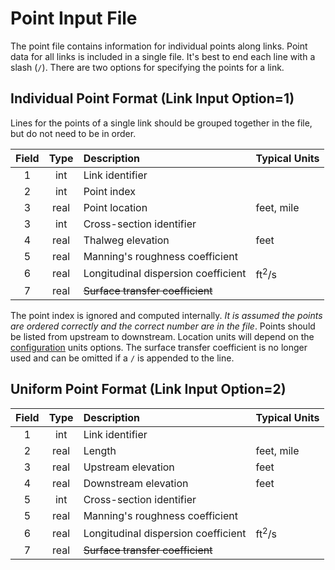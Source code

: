 # Point Input File

The point file contains information for individual points along
links.  Point data for all links is included in a single file.  It's
best to end each line with a slash (`/`).  There are two options for
specifying the points for a link.

## Individual Point Format (Link Input Option=1)

Lines for the points of a single link should be grouped together in
the file, but do not need to be in order. 

Field | Type | Description | Typical Units
:---: | :---: | :--- | :---
1 | int | Link identifier |
2 | int | Point index |
3 | real | Point location | feet, mile
3 | int | Cross-section identifier
4 | real | Thalweg elevation | feet
5 | real | Manning's roughness coefficient |
6 | real | Longitudinal dispersion coefficient | ft<sup>2</sup>/s
7 | real | ~~Surface transfer coefficient~~ |

The point index is ignored and computed internally. *It is assumed the
points are ordered correctly and the correct number are in the
file*. Points should be listed from upstream to downstream.  Location units
will depend on the [configuration](configuration.md) units options.
The surface transfer coefficient is no longer used and
can be omitted if a `/` is appended to the line.   

## Uniform Point Format (Link Input Option=2)

Field | Type | Description | Typical Units
:---: | :---: | :--- | :---
1 | int | Link identifier |
2 | real | Length | feet, mile
3 | real | Upstream elevation | feet
4 | real | Downstream elevation | feet
5 | int | Cross-section identifier
5 | real | Manning's roughness coefficient |
6 | real | Longitudinal dispersion coefficient | ft<sup>2</sup>/s
7 | real | ~~Surface transfer coefficient~~ |

